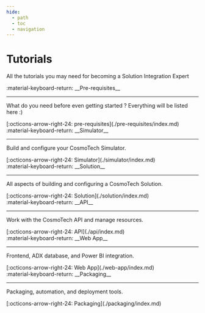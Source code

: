 ```yaml
---
hide:
  - path
  - toc
  - navigation
---
```

# Tutorials

All the tutorials you may need for becoming a Solution Integration Expert

<main class="grid" markdown>

<article markdown>
<div class="text" markdown>
:material-keyboard-return: __Pre-requisites__

---
What do you need before even getting started ?
Everything will be listed here :)
<footer markdown>
[:octicons-arrow-right-24: pre-requisites](./pre-requisites/index.md)
</footer>
</div>
</article>

<article markdown>
<div class="text" markdown>
:material-keyboard-return: __Simulator__

---
Build and configure your CosmoTech Simulator.
<footer markdown>
[:octicons-arrow-right-24: Simulator](./simulator/index.md)
</footer>
</div>
</article>

<article markdown>
<div class="text" markdown>
:material-keyboard-return: __Solution__

---
All aspects of building and configuring a CosmoTech Solution.
<footer markdown>
[:octicons-arrow-right-24: Solution](./solution/index.md)
</footer>
</div>
</article>

<article markdown>
<div class="text" markdown>
:material-keyboard-return: __API__

---
Work with the CosmoTech API and manage resources.
<footer markdown>
[:octicons-arrow-right-24: API](./api/index.md)
</footer>
</div>
</article>

<article markdown>
<div class="text" markdown>
:material-keyboard-return: __Web App__

---
Frontend, ADX database, and Power BI integration.
<footer markdown>
[:octicons-arrow-right-24: Web App](./web-app/index.md)
</footer>
</div>
</article>

<article markdown>
<div class="text" markdown>
:material-keyboard-return: __Packaging__

---
Packaging, automation, and deployment tools.
<footer markdown>
[:octicons-arrow-right-24: Packaging](./packaging/index.md)
</footer>
</div>
</article>

</main>
